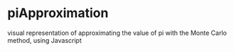 # piApproximation
visual representation of approximating the value of pi with the Monte Carlo method, using Javascript
